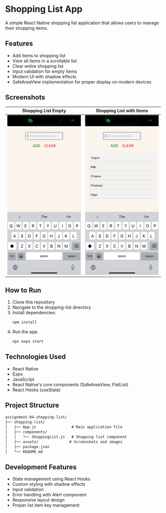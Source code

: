 <!-- assignments\assignment-04-shopping-list\README.md -->

# Shopping List App

A simple React Native shopping list application that allows users to manage their shopping items.

## Features

- Add items to shopping list
- View all items in a scrollable list
- Clear entire shopping list
- Input validation for empty items
- Modern UI with shadow effects
- SafeAreaView implementation for proper display on modern devices

## Screenshots

| Shopping List Empty                           | Shopping List with Items                           |
| --------------------------------------------- | -------------------------------------------------- |
| ![Empty List](shopping-list/assets/empty.png) | ![With Items](shopping-list/assets/with-items.png) |

## How to Run

1. Clone this repository
2. Navigate to the shopping-list directory
3. Install dependencies:
   ```bash
   npm install
   ```
4. Run the app:
   ```bash
   npx expo start
   ```

## Technologies Used

- React Native
- Expo
- JavaScript
- React Native's core components (SafeAreaView, FlatList)
- React Hooks (useState)

## Project Structure

```
assignment-04-shopping-list/
├── shopping-list/
│   ├── App.js                # Main application file
│   ├── components/
│   │   └── ShoppingList.js   # Shopping list component
│   ├── assets/              # Screenshots and images
│   ├── package.json
│   └── README.md
```

## Development Features

- State management using React Hooks
- Custom styling with shadow effects
- Input validation
- Error handling with Alert component
- Responsive layout design
- Proper list item key management
